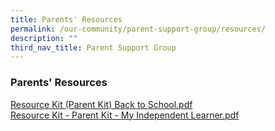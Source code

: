 ```yaml
---
title: Parents' Resources
permalink: /our-community/parent-support-group/resources/
description: ""
third_nav_title: Parent Support Group
---
```

### Parents' Resources

[Resource Kit (Parent Kit) Back to School.pdf](/files/pr1.pdf) <br>
[Resource Kit - Parent Kit - My Independent Learner.pdf](/files/pr2.pdf) 